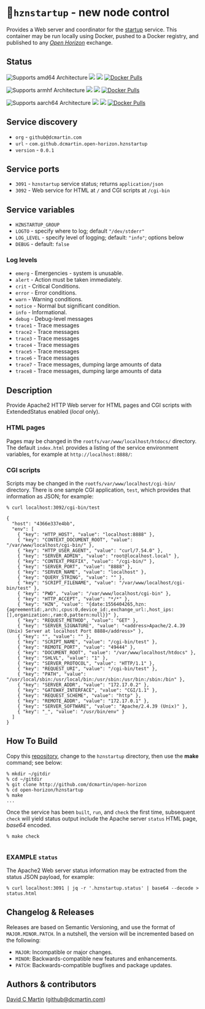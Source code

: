 # &#127973;`hznstartup` - new node control

Provides a Web server and coordinator for the [startup](../startup/README.md) service.  This container may be run locally using Docker, pushed to a Docker registry, and published to any [_Open Horizon_][open-horizon] exchange.

## Status

![Supports amd64 Architecture][amd64-shield]
[![](https://images.microbadger.com/badges/image/dcmartin/amd64_com.github.dcmartin.open-horizon.hznstartup.svg)](https://microbadger.com/images/dcmartin/amd64_com.github.dcmartin.open-horizon.hznstartup "Get your own image badge on microbadger.com")
[![](https://images.microbadger.com/badges/version/dcmartin/amd64_com.github.dcmartin.open-horizon.hznstartup.svg)](https://microbadger.com/images/dcmartin/amd64_com.github.dcmartin.open-horizon.hznstartup "Get your own version badge on microbadger.com")
[![Docker Pulls][pulls-amd64]][docker-amd64]

[docker-amd64]: https://hub.docker.com/r/dcmartin/amd64_com.github.dcmartin.open-horizon.hznstartup
[pulls-amd64]: https://img.shields.io/docker/pulls/dcmartin/amd64_com.github.dcmartin.open-horizon.hznstartup.svg

![Supports armhf Architecture][arm-shield]
[![](https://images.microbadger.com/badges/image/dcmartin/arm_com.github.dcmartin.open-horizon.hznstartup.svg)](https://microbadger.com/images/dcmartin/arm_com.github.dcmartin.open-horizon.hznstartup "Get your own image badge on microbadger.com")
[![](https://images.microbadger.com/badges/version/dcmartin/arm_com.github.dcmartin.open-horizon.hznstartup.svg)](https://microbadger.com/images/dcmartin/arm_com.github.dcmartin.open-horizon.hznstartup "Get your own version badge on microbadger.com")
[![Docker Pulls][pulls-arm]][docker-arm]

[docker-arm]: https://hub.docker.com/r/dcmartin/arm_com.github.dcmartin.open-horizon.hznstartup
[pulls-arm]: https://img.shields.io/docker/pulls/dcmartin/arm_com.github.dcmartin.open-horizon.hznstartup.svg

![Supports aarch64 Architecture][arm64-shield]
[![](https://images.microbadger.com/badges/image/dcmartin/arm64_com.github.dcmartin.open-horizon.hznstartup.svg)](https://microbadger.com/images/dcmartin/arm64_com.github.dcmartin.open-horizon.hznstartup "Get your own image badge on microbadger.com")
[![](https://images.microbadger.com/badges/version/dcmartin/arm64_com.github.dcmartin.open-horizon.hznstartup.svg)](https://microbadger.com/images/dcmartin/arm64_com.github.dcmartin.open-horizon.hznstartup "Get your own version badge on microbadger.com")
[![Docker Pulls][pulls-arm64]][docker-arm64]

[docker-arm64]: https://hub.docker.com/r/dcmartin/arm64_com.github.dcmartin.open-horizon.hznstartup
[pulls-arm64]: https://img.shields.io/docker/pulls/dcmartin/arm64_com.github.dcmartin.open-horizon.hznstartup.svg

[arm64-shield]: https://img.shields.io/badge/aarch64-yes-green.svg
[amd64-shield]: https://img.shields.io/badge/amd64-yes-green.svg
[arm-shield]: https://img.shields.io/badge/armhf-yes-green.svg

## Service discovery
+ `org` - `github@dcmartin.com`
+ `url` - `com.github.dcmartin.open-horizon.hznstartup`
+ `version` - `0.0.1`

## Service ports
+ `3091` - `hznstartup` service status; returns `application/json`
+ `3092` - Web service for HTML at `/` and CGI scripts at `/cgi-bin`

## Service variables

+ `HZNSTARTUP_GROUP`
+ `LOGTO` - specify where to log; default `"/dev/stderr"`
+ `LOG_LEVEL` - specify level of logging; default: `"info"`; options below
+ `DEBUG` - default: `false`

### Log levels

+ `emerg` - Emergencies - system is unusable.   
+ `alert` - Action must be taken immediately.   
+ `crit` - Critical Conditions.    
+ `error` - Error conditions.   
+ `warn` - Warning conditions.  
+ `notice` - Normal but significant condition.   
+ `info` - Informational.  
+ `debug` - Debug-level messages    
+ `trace1` - Trace messages  
+ `trace2` - Trace messages  
+ `trace3` - Trace messages  
+ `trace4` - Trace messages  
+ `trace5` - Trace messages  
+ `trace6` - Trace messages  
+ `trace7` - Trace messages, dumping large amounts of data   
+ `trace8` - Trace messages, dumping large amounts of data

## Description
Provide Apache2 HTTP Web server for HTML pages and CGI scripts with ExtendedStatus enabled (*local* only).

### HTML pages
Pages may be changed in the `rootfs/var/www/localhost/htdocs/` directory.  The default `index.html` provides a listing of the service environment variables, for example at `http://localhost:8888/`:

### CGI scripts
Scripts may be changed in the `rootfs/var/www/localhost/cgi-bin/` directory.  There is one sample CGI application, `test`, which provides that information as JSON; for example:

```
% curl localhost:3092/cgi-bin/test
```

```
{
  "host": "4366e337e4bb",
  "env": [
    { "key": "HTTP_HOST", "value": "localhost:8888" },
    { "key": "CONTEXT_DOCUMENT_ROOT", "value": "/var/www/localhost/cgi-bin/" },
    { "key": "HTTP_USER_AGENT", "value": "curl/7.54.0" },
    { "key": "SERVER_ADMIN", "value": "root@localhost.local" },
    { "key": "CONTEXT_PREFIX", "value": "/cgi-bin/" },
    { "key": "SERVER_PORT", "value": "8888" },
    { "key": "SERVER_NAME", "value": "localhost" },
    { "key": "QUERY_STRING", "value": "" },
    { "key": "SCRIPT_FILENAME", "value": "/var/www/localhost/cgi-bin/test" },
    { "key": "PWD", "value": "/var/www/localhost/cgi-bin" },
    { "key": "HTTP_ACCEPT", "value": "*/*" },
    { "key": "HZN", "value": "{date:1556404265,hzn:{agreementid:,arch:,cpus:0,device_id:,exchange_url:,host_ips:[],organization:,ram:0,pattern:null}}" },
    { "key": "REQUEST_METHOD", "value": "GET" },
    { "key": "SERVER_SIGNATURE", "value": "<address>Apache/2.4.39 (Unix) Server at localhost Port 8888</address>" },
    { "key": "", "value": "" },
    { "key": "SCRIPT_NAME", "value": "/cgi-bin/test" },
    { "key": "REMOTE_PORT", "value": "49444" },
    { "key": "DOCUMENT_ROOT", "value": "/var/www/localhost/htdocs" },
    { "key": "SHLVL", "value": "1" },
    { "key": "SERVER_PROTOCOL", "value": "HTTP/1.1" },
    { "key": "REQUEST_URI", "value": "/cgi-bin/test" },
    { "key": "PATH", "value": "/usr/local/sbin:/usr/local/bin:/usr/sbin:/usr/bin:/sbin:/bin" },
    { "key": "SERVER_ADDR", "value": "172.17.0.2" },
    { "key": "GATEWAY_INTERFACE", "value": "CGI/1.1" },
    { "key": "REQUEST_SCHEME", "value": "http" },
    { "key": "REMOTE_ADDR", "value": "172.17.0.1" },
    { "key": "SERVER_SOFTWARE", "value": "Apache/2.4.39 (Unix)" },
    { "key": "_", "value": "/usr/bin/env" }
  ]
}
```

## How To Build
Copy this [repository][repository], change to the `hznstartup` directory, then use the **make** command; see below:

```
% mkdir ~/gitdir
% cd ~/gitdir
% git clone http://github.com/dcmartin/open-horizon
% cd open-horizon/hznstartup
% make
...
```

Once the service has been `built`, `run`, and `check` the first time, subsequent `check` will yield status output include the Apache server `status` HTML page, *base64* encoded.

```
% make check
```

```
```

### EXAMPLE `status`
The Apache2 Web server status information may be extracted from the status JSON payload, for example:

```
% curl localhost:3091 | jq -r '.hznstartup.status' | base64 --decode > status.html
```

## Changelog & Releases

Releases are based on Semantic Versioning, and use the format
of ``MAJOR.MINOR.PATCH``. In a nutshell, the version will be incremented
based on the following:

- ``MAJOR``: Incompatible or major changes.
- ``MINOR``: Backwards-compatible new features and enhancements.
- ``PATCH``: Backwards-compatible bugfixes and package updates.

## Authors & contributors

[David C Martin][dcmartin] (github@dcmartin.com)


[dcmartin]: https://github.com/dcmartin
[edge-fabric]: https://console.test.cloud.ibm.com/docs/services/edge-fabric/getting-started.html
[edge-install]: https://console.test.cloud.ibm.com/docs/services/edge-fabric/adding-devices.html
[edge-slack]: https://ibm-appsci.slack.com/messages/edge-fabric-users/
[ibm-apikeys]: https://console.bluemix.net/iam/#/apikeys
[ibm-registration]: https://console.bluemix.net/registration/
[issue]: https://github.com/dcmartin/open-horizon/issues
[macos-install]: http://pkg.bluehorizon.network/macos
[open-horizon]: http://github.com/open-horizon/
[repository]: https://github.com/dcmartin/open-horizon
[setup]: ../setup/README.md
